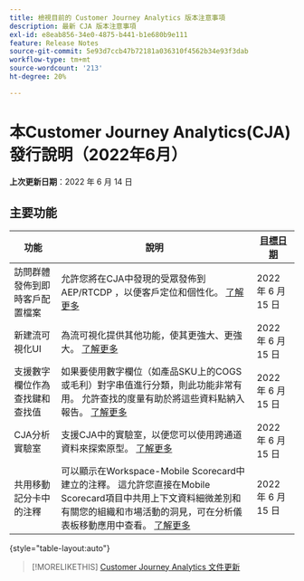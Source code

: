 ```yaml
---
title: 檢視目前的 Customer Journey Analytics 版本注意事項
description: 最新 CJA 版本注意事項
exl-id: e8eab856-34e0-4875-b441-b1e680b9e111
feature: Release Notes
source-git-commit: 5e93d7ccb47b72181a036310f4562b34e93f3dab
workflow-type: tm+mt
source-wordcount: '213'
ht-degree: 20%

---
```


# 本Customer Journey Analytics(CJA)發行說明（2022年6月）

**上次更新日期**：2022 年 6 月 14 日

## 主要功能

| 功能 | 說明 | [目標日期](/help/release-notes/releases.md) |
| ----------- | ---------- | ----- |
| 訪問群體發佈到即時客戶配置檔案 | 允許您將在CJA中發現的受眾發佈到AEP/RTCDP ，以便客戶定位和個性化。 [了解更多](https://experienceleague.adobe.com/docs/analytics-platform/using/cja-components/audiences/audiences-overview.html?lang=en) | 2022 年 6 月 15 日 |
| 新建流可視化UI | 為流可視化提供其他功能，使其更強大、更強大。 [了解更多](/help/analysis-workspace/visualizations/c-flow/create-flow.md) | 2022 年 6 月 15 日 |
| 支援數字欄位作為查找鍵和查找值 | 如果要使用數字欄位（如產品SKU上的COGS或毛利）對字串值進行分類，則此功能非常有用。 允許查找的度量有助於將這些資料點納入報告。 [了解更多](https://experienceleague.adobe.com/docs/analytics-platform/using/cja-connections/create-connection.html#numeric) | 2022 年 6 月 15 日 |
| CJA分析實驗室 | 支援CJA中的實驗室，以便您可以使用跨通道資料來探索原型。 [了解更多](/help/labs/labs.md) | 2022 年 6 月 15 日 |
| 共用移動記分卡中的注釋 | 可以顯示在Workspace-Mobile Scorecard中建立的注釋。 這允許您直接在Mobile Scorecard項目中共用上下文資料細微差別和有關您的組織和市場活動的洞見，可在分析儀表板移動應用中查看。 [了解更多](/help/components/annotations/mobile-annotations.md) | 2022 年 6 月 15 日 |

{style=&quot;table-layout:auto&quot;}

>[!MORELIKETHIS]
>[Customer Journey Analytics 文件更新](/help/release-notes/doc-changes.md)
